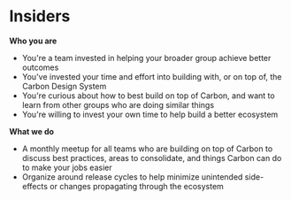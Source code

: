# Insiders

**Who you are**

- You're a team invested in helping your broader group achieve better outcomes
- You've invested your time and effort into building with, or on top of, the Carbon Design System
- You're curious about how to best build on top of Carbon, and want to learn from other groups who are doing similar things
- You're willing to invest your own time to help build a better ecosystem

**What we do**

- A monthly meetup for all teams who are building on top of Carbon to discuss best practices, areas to consolidate, and things Carbon can do to make your jobs easier
- Organize around release cycles to help minimize unintended side-effects or changes propagating through the ecosystem
